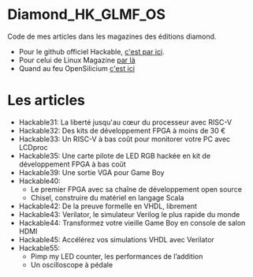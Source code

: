# Diamond_HK_GLMF_OS
Code de mes articles dans les magazines des éditions diamond.

* Pour le github officiel Hackable, [c'est par ici](https://github.com/Hackable-magazine).
* Pour celui de Linux Magazine [par là](https://github.com/GLMF)
* Quand au feu OpenSilicium [c'est ici](https://github.com/OpenSilicium)

# Les articles

* Hackable31: La liberté jusqu'au cœur du processeur avec RISC-V
* Hackable32: Des kits de développement FPGA à moins de 30 €
* Hackable33: Un RISC-V à bas coût pour monitorer votre PC avec LCDproc
* Hackable35: Une carte pilote de LED RGB hackée en kit de développement FPGA à bas coût
* Hackable39: Une sortie VGA pour Game Boy
* Hackable40:
    * Le premier FPGA avec sa chaîne de développement open source
    * Chisel, construire du matériel en langage Scala
* Hackable42: De la preuve formelle en VHDL, librement
* Hackable43: Verilator, le simulateur Verilog le plus rapide du monde
* Hackable44: Transformez votre vieille Game Boy en console de salon HDMI
* Hackable45: Accélérez vos simulations VHDL avec Verilator
* Hackable55:
    * Pimp my LED counter, les performances de l’addition
    * Un oscilloscope à pédale
